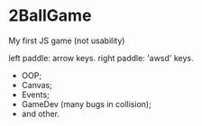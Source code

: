 # 2BallGame
My first JS game (not usability)

left paddle: arrow keys.
right paddle: 'awsd' keys.

- OOP;
- Canvas;
- Events;
- GameDev (many bugs in collision);
- and other.
